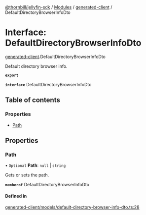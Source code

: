 [@thornbill/jellyfin-sdk](../README.md) / [Modules](../modules.md) / [generated-client](../modules/generated_client.md) / DefaultDirectoryBrowserInfoDto

# Interface: DefaultDirectoryBrowserInfoDto

[generated-client](../modules/generated_client.md).DefaultDirectoryBrowserInfoDto

Default directory browser info.

**`export`**

**`interface`** DefaultDirectoryBrowserInfoDto

## Table of contents

### Properties

- [Path](generated_client.DefaultDirectoryBrowserInfoDto.md#path)

## Properties

### Path

• `Optional` **Path**: ``null`` \| `string`

Gets or sets the path.

**`memberof`** DefaultDirectoryBrowserInfoDto

#### Defined in

[generated-client/models/default-directory-browser-info-dto.ts:28](https://github.com/thornbill/jellyfin-sdk-typescript/blob/b5d0506/src/generated-client/models/default-directory-browser-info-dto.ts#L28)
